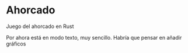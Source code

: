 # Ahorcado
Juego del ahorcado en Rust

Por ahora está en modo texto, muy sencillo.
Habría que pensar en añadir gráficos
